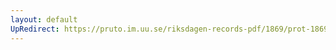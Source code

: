 ```yaml
---
layout: default
UpRedirect: https://pruto.im.uu.se/riksdagen-records-pdf/1869/prot-1869--ak--220/prot-1869--ak--220_001.pdf
---
```

